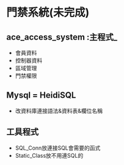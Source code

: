 ﻿# **門禁系統(未完成)**

## ace_access_system :主程式_

* 會員資料
* 控制器資料
* 區域管理
* 門禁權限


## Mysql = HeidiSQL

* 改資料庫連接語法&資料表&欄位名稱

## 工具程式

* SQL\_Conn放連接SQL會需要的函式
* Static\_Class放不用連SQL的

